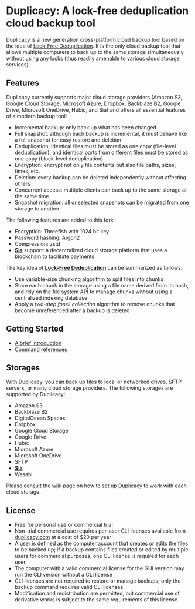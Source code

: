 # Duplicacy: A lock-free deduplication cloud backup tool

Duplicacy is a new generation cross-platform cloud backup tool based on the idea of [Lock-Free Deduplication](https://github.com/gilbertchen/duplicacy/wiki/Lock-Free-Deduplication).  It is the only cloud backup tool that allows multiple computers to back up to the same storage simultaneously without using any locks (thus readily amenable to various cloud storage services).

## Features

Duplicacy currently supports major cloud storage providers (Amazon S3, Google Cloud Storage, Microsoft Azure, Dropbox, Backblaze B2, Google Drive, Microsoft OneDrive, Hubic, and Sia) and offers all essential features of a modern backup tool:

* Incremental backup: only back up what has been changed
* Full snapshot: although each backup is incremental, it must behave like a full snapshot for easy restore and deletion
* Deduplication: identical files must be stored as one copy (file-level deduplication), and identical parts from different files must be stored as one copy (block-level deduplication)
* Encryption: encrypt not only file contents but also file paths, sizes, times, etc.
* Deletion: every backup can be deleted independently without affecting others
* Concurrent access: multiple clients can back up to the same storage at the same time
* Snapshot migration: all or selected snapshots can be migrated from one storage to another

The following features are added to this fork:
* Encryption: Threefish with 1024 bit key
* Password hashing: Argon2
* Compression: zstd
* **[Sia](https://sia.tech)** support: a decentralized cloud storage platform that uses a blockchain to facilitate payments

The key idea of **[Lock-Free Deduplication](https://github.com/gilbertchen/duplicacy/wiki/Lock-Free-Deduplication)** can be summarized as follows:

* Use variable-size chunking algorithm to split files into chunks
* Store each chunk in the storage using a file name derived from its hash, and rely on the file system API to manage chunks without using a centralized indexing database
* Apply a *two-step fossil collection* algorithm to remove chunks that become unreferenced after a backup is deleted

## Getting Started

* [A brief introduction](https://github.com/gilbertchen/duplicacy/wiki/Quick-Start)
* [Command references](https://github.com/gilbertchen/duplicacy/wiki)

## Storages

With Duplicacy, you can back up files to local or networked drives, SFTP servers, or many cloud storage providers.  The following storages are supported by Duplicacy:

* Amazon S3
* Backblaze B2
* DigitalOcean Spaces
* Dropbox
* Google Cloud Storage
* Google Drive
* Hubic
* Microsoft Azure
* Microsoft OneDrive
* SFTP
* **[Sia](https://sia.tech)**
* Wasabi

Please consult the [wiki page](https://github.com/gilbertchen/duplicacy/wiki/Storage-Backends) on how to set up Duplicacy to work with each cloud storage.

## License

* Free for personal use or commercial trial
* Non-trial commercial use requires per-user CLI licenses available from [duplicacy.com](https://duplicacy.com/buy) at a cost of $20 per year
* A user is defined as the computer account that creates or edits the files to be backed up; if a backup contains files created or edited by multiple users for commercial purposes, one CLI license is required for each user
* The computer with a valid commercial license for the GUI version may run the CLI version without a CLI license
* CLI licenses are not required to restore or manage backups; only the backup command requires valid CLI licenses
* Modification and redistribution are permitted, but commercial use of derivative works is subject to the same requirements of this license
